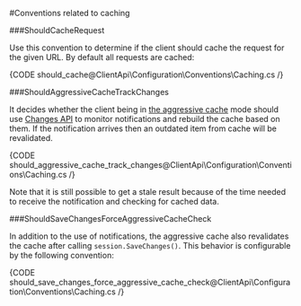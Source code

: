 ﻿#Conventions related to caching

###ShouldCacheRequest

Use this convention to determine if the client should cache the request for the given URL. By default all requests are cached:

{CODE should_cache@ClientApi\Configuration\Conventions\Caching.cs /}

###ShouldAggressiveCacheTrackChanges

It decides whether the client being in [the aggressive cache](../../how-to/setup-aggressive-caching) mode should use [Changes API](../../client-api/changes/what-is-changes-api) to monitor notifications and rebuild the cache based on them.
If the notification arrives then an outdated item from cache will be revalidated. 

{CODE should_aggressive_cache_track_changes@ClientApi\Configuration\Conventions\Caching.cs /}

Note that it is still possible to get a stale result because of the time needed to receive the notification and checking for cached data.

###ShouldSaveChangesForceAggressiveCacheCheck

In addition to the use of notifications, the aggressive cache also revalidates the cache after calling `session.SaveChanges()`. 
This behavior is configurable by the following convention:

{CODE should_save_changes_force_aggressive_cache_check@ClientApi\Configuration\Conventions\Caching.cs /}
